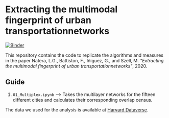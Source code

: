 # Extracting the multimodal fingerprint of urban transportationnetworks

[![Binder](https://mybinder.org/badge_logo.svg)](https://mybinder.org/v2/gh/nateraluis/Multimodal-Fingerprint/master)

This repository contains the code to replicate the algorithms and measures in the paper Natera, L.G., Battiston, F., Iñiguez, G., and Szell, M. *"Extracting the multimodal fingerprint of urban transportationnetworks"*, 2020.

## Guide
1. ```01_Multiplex.ipynb``` --> Takes the multilayer networks for the fifteen different cities and calculates their corresponding overlap census.

The data we used for the analysis is available at [Harvard Dataverse](https://dataverse.harvard.edu/dataset.xhtml?persistentId=doi:10.7910/DVN/GSOPCK).
